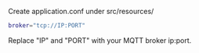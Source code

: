 Create application.conf under src/resources/
```sh
broker="tcp://IP:PORT"
```
Replace "IP" and "PORT" with your MQTT broker ip:port.